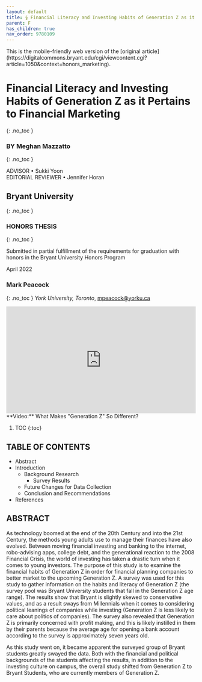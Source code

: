 ```yaml
---
layout: default
title: § Financial Literacy and Investing Habits of Generation Z as it Pertains to Financial Marketing 
parent: F 
has_children: true
nav_order: 9780109
---
```

<style>
.dont-break-out {
  /* These are technically the same, but use both */
  overflow-wrap: break-word;
  word-wrap: break-word;

     -ms-word-break: break-all;
  /* This is the dangerous one in WebKit, as it breaks things wherever */
  word-break: break-all;
  /* Instead use this non-standard one: */
  word-break: break-word;
}

.youtube-container {
    position: relative;
    width: 100%;
    height: 0;
    padding-bottom: 56.25%;
}
.youtube-video {
    position: absolute;
    top: 0;
    left: 0;
    width: 100%;
    height: 100%;
}

</style>

<div class="dont-break-out" markdown="1">
This is the mobile-friendly web version of the [original article](https://digitalcommons.bryant.edu/cgi/viewcontent.cgi?article=1050&context=honors_marketing).

# Financial Literacy and Investing Habits of Generation Z as it Pertains to Financial Marketing  
{: .no_toc }
### BY Meghan Mazzatto
{: .no_toc }

ADVISOR • Sukki Yoon  
EDITORIAL REVIEWER • Jennifer Horan  


## Bryant University  
{: .no_toc }
### HONORS THESIS
{: .no_toc }

Submitted in partial fulfillment of the requirements for graduation with honors in the Bryant University Honors Program

April 2022

### Mark Peacock
{: .no_toc }
*York University, Toronto*, mpeacock@yorku.ca

<div class="youtube-container">
<iframe width="100%" src="https://www.youtube.com/embed/qyCn3APagyU" title="YouTube video player" frameborder="0" allow="accelerometer; autoplay; clipboard-write; encrypted-media; gyroscope; picture-in-picture" allowfullscreen class="youtube-video"></iframe>
</div>
**Video:**  What Makes "Generation Z" So Different? 

1. TOC
{:toc}

## TABLE OF CONTENTS
- Abstract
- Introduction
    - Background Research
	  - Survey Results
    - Future Changes for Data Collection
    - Conclusion and Recommendations
- References 

## ABSTRACT

As technology boomed at the end of the 20th Century and into the 21st Century, the methods young adults use to manage their finances have also evolved. Between moving financial investing and banking to the internet, robo-advising apps, college debt, and the generational reaction to the 2008 Financial Crisis, the world of investing has taken a drastic turn when it comes to young investors. The purpose of this study is to examine the financial habits of Generation Z in order for financial planning companies to better market to the upcoming Generation Z. A survey was used for this study to gather information on the habits and literacy of Generation Z (the survey pool was Bryant University students that fall in the Generation Z age range). The results show that Bryant is slightly skewed to conservative values, and as a result sways from Millennials when it comes to considering political leanings of companies while investing (Generation Z is less likely to care about politics of companies).  The survey also revealed that Generation Z is primarily concerned with profit making, and this is likely instilled in them by their parents because the average age for opening a bank account according to the survey is approximately seven years old. 

As this study went on, it became apparent the surveyed group of Bryant students greatly swayed the data. Both with the financial and political backgrounds of the students affecting the results, in addition to the investing culture on campus, the overall study shifted from Generation Z to Bryant Students, who are currently members of Generation Z. 

</div>
